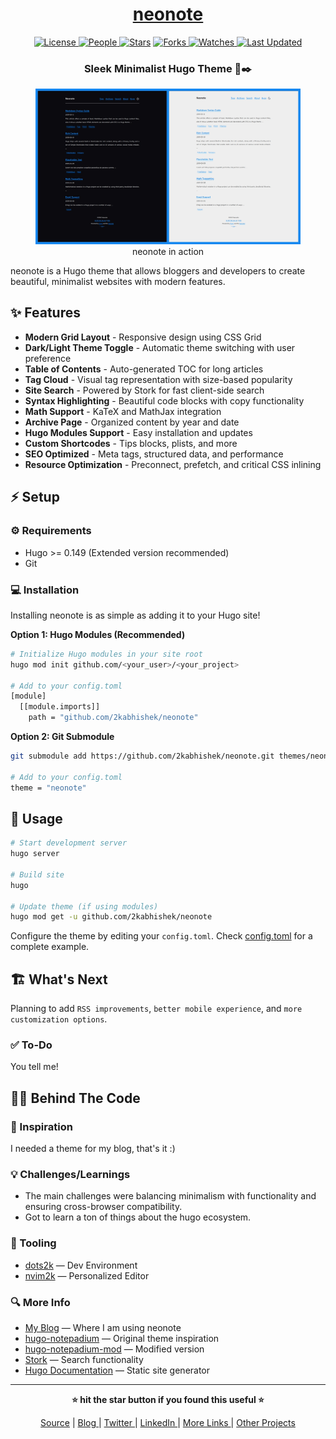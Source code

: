 <div align = "center">

<h1><a href="https://github.com/2kabhishek/neonote">neonote</a></h1>

<a href="https://github.com/2KAbhishek/neonote/blob/main/LICENSE">
<img alt="License" src="https://img.shields.io/github/license/2kabhishek/neonote?style=flat&color=eee&label="> </a>

<a href="https://github.com/2KAbhishek/neonote/graphs/contributors">
<img alt="People" src="https://img.shields.io/github/contributors/2kabhishek/neonote?style=flat&color=ffaaf2&label=People"> </a>

<a href="https://github.com/2KAbhishek/neonote/stargazers">
<img alt="Stars" src="https://img.shields.io/github/stars/2kabhishek/neonote?style=flat&color=98c379&label=Stars"></a>

<a href="https://github.com/2KAbhishek/neonote/network/members">
<img alt="Forks" src="https://img.shields.io/github/forks/2kabhishek/neonote?style=flat&color=66a8e0&label=Forks"> </a>

<a href="https://github.com/2KAbhishek/neonote/watchers">
<img alt="Watches" src="https://img.shields.io/github/watchers/2kabhishek/neonote?style=flat&color=f5d08b&label=Watches"> </a>

<a href="https://github.com/2KAbhishek/neonote/pulse">
<img alt="Last Updated" src="https://img.shields.io/github/last-commit/2kabhishek/neonote?style=flat&color=e06c75&label="> </a>

<h3>Sleek Minimalist Hugo Theme 🎨✒️</h3>

<figure>
  <img src="images/screenshot.jpg" alt="neonote in action">
  <br/>
  <figcaption>neonote in action</figcaption>
</figure>

</div>

neonote is a Hugo theme that allows bloggers and developers to create beautiful, minimalist websites with modern features.

## ✨ Features

- **Modern Grid Layout** - Responsive design using CSS Grid
- **Dark/Light Theme Toggle** - Automatic theme switching with user preference
- **Table of Contents** - Auto-generated TOC for long articles
- **Tag Cloud** - Visual tag representation with size-based popularity
- **Site Search** - Powered by Stork for fast client-side search
- **Syntax Highlighting** - Beautiful code blocks with copy functionality
- **Math Support** - KaTeX and MathJax integration
- **Archive Page** - Organized content by year and date
- **Hugo Modules Support** - Easy installation and updates
- **Custom Shortcodes** - Tips blocks, plists, and more
- **SEO Optimized** - Meta tags, structured data, and performance
- **Resource Optimization** - Preconnect, prefetch, and critical CSS inlining

## ⚡ Setup

### ⚙️ Requirements

- Hugo >= 0.149 (Extended version recommended)
- Git

### 💻 Installation

Installing neonote is as simple as adding it to your Hugo site!

**Option 1: Hugo Modules (Recommended)**

```bash
# Initialize Hugo modules in your site root
hugo mod init github.com/<your_user>/<your_project>

# Add to your config.toml
[module]
  [[module.imports]]
    path = "github.com/2kabhishek/neonote"
```

**Option 2: Git Submodule**

```bash
git submodule add https://github.com/2kabhishek/neonote.git themes/neonote

# Add to your config.toml
theme = "neonote"
```

## 🚀 Usage

```bash
# Start development server
hugo server

# Build site
hugo

# Update theme (if using modules)
hugo mod get -u github.com/2kabhishek/neonote
```

Configure the theme by editing your `config.toml`. Check [config.toml](./exampleSite/config.toml) for a complete example.

## 🏗️ What's Next

Planning to add `RSS improvements`, `better mobile experience`, and `more customization options`.

### ✅ To-Do

You tell me!

## 🧑‍💻 Behind The Code

### 🌈 Inspiration

I needed a theme for my blog, that's it :)

### 💡 Challenges/Learnings

- The main challenges were balancing minimalism with functionality and ensuring cross-browser compatibility.
- Got to learn a ton of things about the hugo ecosystem.

### 🧰 Tooling

- [dots2k](https://github.com/2kabhishek/dots2k) — Dev Environment
- [nvim2k](https://github.com/2kabhishek/nvim2k) — Personalized Editor

### 🔍 More Info

- [My Blog](https://2kabhishek.github.io/blog) — Where I am using neonote
- [hugo-notepadium](https://github.com/cntrump/hugo-notepadium) — Original theme inspiration
- [hugo-notepadium-mod](https://github.com/qdzhang/hugo-notepadium-mod) — Modified version
- [Stork](https://github.com/jameslittle230/stork) — Search functionality
- [Hugo Documentation](https://gohugo.io/documentation/) — Static site generator

<hr>

<div align="center">

<strong>⭐ hit the star button if you found this useful ⭐</strong><br>

<a href="https://github.com/2KAbhishek/neonote">Source</a>
| <a href="https://2kabhishek.github.io/blog" target="_blank">Blog </a>
| <a href="https://twitter.com/2kabhishek" target="_blank">Twitter </a>
| <a href="https://linkedin.com/in/2kabhishek" target="_blank">LinkedIn </a>
| <a href="https://2kabhishek.github.io/links" target="_blank">More Links </a>
| <a href="https://2kabhishek.github.io/projects" target="_blank">Other Projects </a>

</div>
